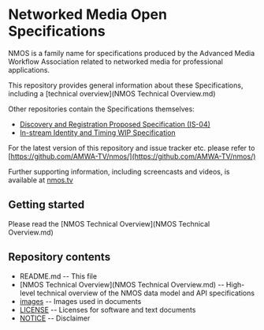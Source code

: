 # Networked Media Open Specifications

NMOS is a family name for specifications produced by the Advanced Media Workflow Association related to networked media for professional applications.

This repository provides general information about these Specifications, including a [technical overview](NMOS Technical Overview.md)

Other repositories contain the Specifications themselves:
* [Discovery and Registration Proposed Specification (IS-04)](https://github.com/AMWA-TV/nmos-discovery-registration)
* [In-stream Identity and Timing WIP Specification](https://github.com/AMWA-TV/nmos-in-stream-id-timing)

For the latest version of this repository and issue tracker etc. please refer to [https://github.com/AMWA-TV/nmos/](https://github.com/AMWA-TV/nmos/)

Further supporting information, including screencasts and videos, is available at [nmos.tv](http://nmos.tv)

## Getting started

Please read the [NMOS Technical Overview](NMOS Technical Overview.md)

## Repository contents

* README.md -- This file
* [NMOS Technical Overview](NMOS Technical Overview.md) -- High-level technical overview of the NMOS data model and API specifications
* [images](images) -- Images used in documents
* [LICENSE](LICENSE) -- Licenses for software and text documents
* [NOTICE](NOTICE) -- Disclaimer
